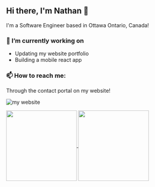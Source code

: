 ## Hi there, I'm Nathan 👋

I'm a Software Engineer based in Ottawa Ontario, Canada!

### 🔭 I’m currently working on
* Updating my website portfolio
* Building a mobile react app

### 📫 How to reach me:
Through the contact portal on
<a href="https://nathanmacdiarmid.com/contact" style="text-decoration:none;">
  my website!
</a>

![my website]("https://nathanmacdiarmid.com/contact")

<a href="https://shorturl.at/t2udx">
  <img height=190 align="center" src="https://github-readme-stats.vercel.app/api?username=NathanMacDiarmid&rank_icon=github&hide=contribs&show_icons=true&theme=tokyonight" />
</a>
<a href="https://shorturl.at/lF9TG">
  <img height=190 align="center" src="https://github-readme-stats.vercel.app/api/top-langs?username=NathanMacDiarmid&layout=compact&langs_count=8&card_width=320&theme=tokyonight" />
</a>

<!--
**NathanMacDiarmid/NathanMacDiarmid** is a ✨ _special_ ✨ repository because its `README.md` (this file) appears on your GitHub profile.

Here are some ideas to get you started:

- 🔭 I’m currently working on ...
- 🌱 I’m currently learning ...
- 👯 I’m looking to collaborate on ...
- 🤔 I’m looking for help with ...
- 💬 Ask me about ...
- 📫 How to reach me: ...
- 😄 Pronouns: ...
- ⚡ Fun fact: ...
-->
